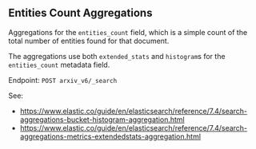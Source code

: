 ## Entities Count Aggregations

Aggregations for the `entities_count` field, which is a simple count of the
total number of entities found for that document.

The aggregations use both `extended_stats` and `histogram`s for the
`entities_count` metadata field.

Endpoint: `POST arxiv_v6/_search`

See:

- https://www.elastic.co/guide/en/elasticsearch/reference/7.4/search-aggregations-bucket-histogram-aggregation.html
- https://www.elastic.co/guide/en/elasticsearch/reference/7.4/search-aggregations-metrics-extendedstats-aggregation.html